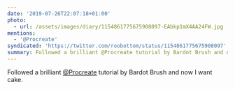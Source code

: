 ```yaml
---
date: '2019-07-26T22:07:18+01:00'
photo:
  - url: /assets/images/diary/1154861775675908097-EAbkp1mX4AA24FW.jpg
mentions:
  - '@Procreate'
syndicated: 'https://twitter.com/roobottom/status/1154861775675908097'
summary: Followed a brilliant @Procreate tutorial by Bardot Brush and now I want cake.
---
```

Followed a brilliant [@Procreate](https://twitter.com/@Procreate) tutorial by Bardot Brush and now I want cake. 
